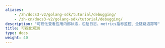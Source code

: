 ```yaml
---
aliases:
    - /zh/docs3-v2/golang-sdk/tutorial/debugging/
    - /zh-cn/docs3-v2/golang-sdk/tutorial/debugging/
description: "可视化查看应用内部状态，包括日志、metrics指标监控、全链路追踪等"
title: 可视化观测
type: docs
weight: 40
---
```

